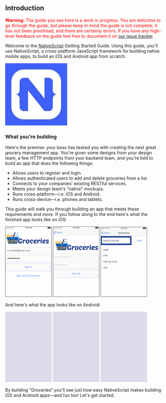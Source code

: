 ## Introduction

<p style="color: red;">
	<b>Warning:</b> The guide you see here is a work in progress. You are welcome to go through the guide, but please keep in mind the guide is not complete; it has not been proofread; and there are certainly errors. If you have any high-level feedback on the guide feel free to document it on <a href="https://github.com/NativeScript/quick-start/issues">our issue tracker</a>.
</p>

Welcome to the [NativeScript](https://nativescript.org) Getting Started Guide. Using this guide, you'll use NativeScript, a cross-platform JavaScript framework for building native mobile apps, to build an iOS and Android app from scratch.

![NativeScript.org logo](images/nativescript-logo.jpg)

### What you're building

Here's the premise: your boss has tasked you with creating the next great grocery management app. You're given some designs from your design team, a few HTTP endpoints from your backend team, and you're told to build an app that does the following things:

- Allows users to register and login.
- Allows authenticated users to add and delete groceries from a list.
- Connects to your companies' existing RESTful services.
- Meets your design team's “native” mockups.
- Runs cross-platform—i.e. iOS and Android.
- Runs cross-device—i.e. phones and tablets.

This guide will walk you through building an app that meets these requirements and more. If you follow along to the end here's what the finished app looks like on iOS:

![login](images/login-screenshot.png)
![register](images/register-screenshot.png)
![list](images/list-screenshot.png)

And here's what the app looks like on Android:

![placeholder](images/screenshot-placeholder.png)
![placeholder](images/screenshot-placeholder.png)
![placeholder](images/screenshot-placeholder.png)

By building “Groceries“ you'll see just how easy NativeScript makes building iOS and Android apps—and fun too! Let's get started.
